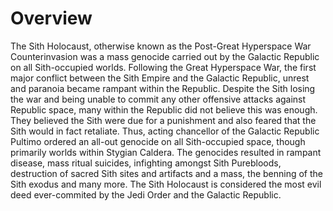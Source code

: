 # Overview
The Sith Holocaust, otherwise known as the Post-Great Hyperspace War Counterinvasion was a mass genocide carried out by the Galactic Republic on all Sith-occupied worlds.
Following the Great Hyperspace War, the first major conflict between the Sith Empire and the Galactic Republic, unrest and paranoia became rampant within the Republic.
Despite the Sith losing the war and being unable to commit any other offensive attacks against Republic space, many within the Republic did not believe this was enough.
They believed the Sith were due for a punishment and also feared that the Sith would in fact retaliate.
Thus, acting chancellor of the Galactic Republic Pultimo ordered an all-out genocide on all Sith-occupied space, though primarily worlds within Stygian Caldera.
The genocides resulted in rampant disease, mass ritual suicides, infighting amongst Sith Purebloods, destruction of sacred Sith sites and artifacts and a mass, the benning of the Sith exodus and many more.
The Sith Holocaust is considered the most evil deed ever-commited by the Jedi Order and the Galactic Republic.
